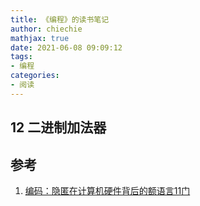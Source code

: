 ```yaml
---
title: 《编程》的读书笔记
author: chiechie
mathjax: true
date: 2021-06-08 09:09:12
tags:
- 编程
categories: 
- 阅读
---
```


## 12 二进制加法器





## 参考

1. [编码：隐匿在计算机硬件背后的额语言11门](https://weread.qq.com/web/reader/64e32bf071fd5a9164ece6b)